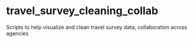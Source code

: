 # travel_survey_cleaning_collab
Scripts to help visualize and clean travel survey data; collaboration across agencies
